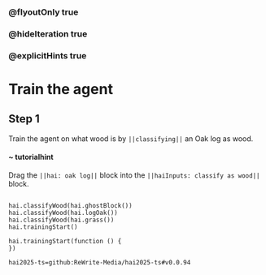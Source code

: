 ### @flyoutOnly true
### @hideIteration true
### @explicitHints true

# Train the agent

## Step 1
Train the agent on what wood is by ``||classifying||`` an Oak log as wood.

#### ~ tutorialhint 
Drag the ``||hai: oak log||`` block into the ``||haiInputs: classify as wood||`` block.
```ghost

hai.classifyWood(hai.ghostBlock())
hai.classifyWood(hai.logOak())
hai.classifyWood(hai.grass()) 
hai.trainingStart()
```
```template
hai.trainingStart(function () {
})

```
```package
hai2025-ts=github:ReWrite-Media/hai2025-ts#v0.0.94
```
